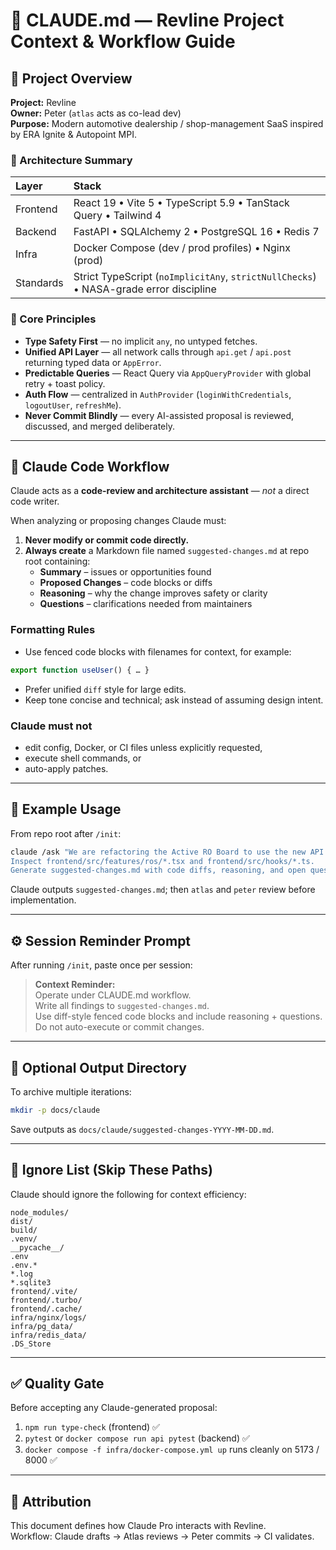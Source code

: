 # 🧠 CLAUDE.md — Revline Project Context & Workflow Guide

## 🏁 Project Overview
**Project:** Revline  
**Owner:** Peter (`atlas` acts as co-lead dev)  
**Purpose:** Modern automotive dealership / shop-management SaaS inspired by ERA Ignite & Autopoint MPI.

### 🧩 Architecture Summary
| Layer | Stack |
|:------|:------|
| Frontend | React 19 • Vite 5 • TypeScript 5.9 • TanStack Query • Tailwind 4 |
| Backend | FastAPI • SQLAlchemy 2 • PostgreSQL 16 • Redis 7 |
| Infra | Docker Compose (dev / prod profiles) • Nginx (prod) |
| Standards | Strict TypeScript (`noImplicitAny`, `strictNullChecks`) • NASA-grade error discipline |

### 🔐 Core Principles
- **Type Safety First** — no implicit `any`, no untyped fetches.  
- **Unified API Layer** — all network calls through `api.get` / `api.post` returning typed data or `AppError`.  
- **Predictable Queries** — React Query via `AppQueryProvider` with global retry + toast policy.  
- **Auth Flow** — centralized in `AuthProvider` (`loginWithCredentials`, `logoutUser`, `refreshMe`).  
- **Never Commit Blindly** — every AI-assisted proposal is reviewed, discussed, and merged deliberately.  

---

## 🤖 Claude Code Workflow
Claude acts as a **code-review and architecture assistant** — *not* a direct code writer.

When analyzing or proposing changes Claude must:
1. **Never modify or commit code directly.**  
2. **Always create** a Markdown file named `suggested-changes.md` at repo root containing:  
   - **Summary** – issues or opportunities found  
   - **Proposed Changes** – code blocks or diffs  
   - **Reasoning** – why the change improves safety or clarity  
   - **Questions** – clarifications needed from maintainers  

### Formatting Rules
- Use fenced code blocks with filenames for context, for example:

```ts filename=frontend/src/hooks/useUser.ts
export function useUser() { … }
```

- Prefer unified `diff` style for large edits.  
- Keep tone concise and technical; ask instead of assuming design intent.  

### Claude must **not**
- edit config, Docker, or CI files unless explicitly requested,  
- execute shell commands, or  
- auto-apply patches.  

---

## 🧭 Example Usage
From repo root after `/init`:

```bash
claude /ask "We are refactoring the Active RO Board to use the new API layer. 
Inspect frontend/src/features/ros/*.tsx and frontend/src/hooks/*.ts. 
Generate suggested-changes.md with code diffs, reasoning, and open questions."
```

Claude outputs `suggested-changes.md`; then `atlas` and `peter` review before implementation.

---

## ⚙️ Session Reminder Prompt
After running `/init`, paste once per session:

> **Context Reminder:**  
> Operate under CLAUDE.md workflow.  
> Write all findings to `suggested-changes.md`.  
> Use diff-style fenced code blocks and include reasoning + questions.  
> Do not auto-execute or commit changes.

---

## 📁 Optional Output Directory
To archive multiple iterations:

```bash
mkdir -p docs/claude
```
Save outputs as `docs/claude/suggested-changes-YYYY-MM-DD.md`.

---

## 🚫 Ignore List (Skip These Paths)
Claude should ignore the following for context efficiency:

```
node_modules/
dist/
build/
.venv/
__pycache__/
.env
.env.*
*.log
*.sqlite3
frontend/.vite/
frontend/.turbo/
frontend/.cache/
infra/nginx/logs/
infra/pg_data/
infra/redis_data/
.DS_Store
```

---

## ✅ Quality Gate
Before accepting any Claude-generated proposal:
1. `npm run type-check` (frontend) ✅  
2. `pytest` or `docker compose run api pytest` (backend) ✅  
3. `docker compose -f infra/docker-compose.yml up` runs cleanly on 5173 / 8000 ✅  

---

## 🧾 Attribution
This document defines how Claude Pro interacts with Revline.  
Workflow: Claude drafts → Atlas reviews → Peter commits → CI validates.
